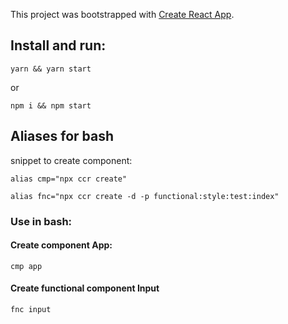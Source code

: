 This project was bootstrapped with [Create React App](https://github.com/facebook/create-react-app).

## Install and run:

    yarn && yarn start

or

    npm i && npm start

## Aliases for bash

snippet to create component:

    alias cmp="npx ccr create"

    alias fnc="npx ccr create -d -p functional:style:test:index"

### Use in bash:

#### Create component App:

    cmp app

#### Create functional component Input

    fnc input
